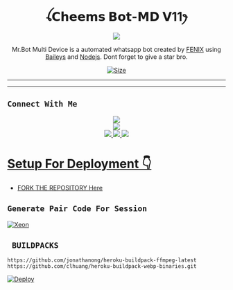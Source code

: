  

<h1 align="center">ꪶ𝗖𝗵𝗲𝗲𝗺𝘀 𝗕𝗼𝘁-𝗠𝗗 𝗩11ꫂ<br></h1>
<p align="center">
<img src="https://bit.ly/3VuG8af" />
</p>

<p align="center">
Mr.Bot  Multi Device is a automated whatsapp bot created by <a href="https://github.com/BotDevilLozan" target="_blank">FENIX</a> using <a href="https://github.com/adiwajshing/Baileys" target="_blank">Baileys</a> and <a href="https://github.com/nodejs" target="_blank">Nodejs</a>. Dont forget to give a star bro.
</p>

<p align="center">
<a href="https://youtube.com/@fenix_programmer?si=wiTuE9uPy9rCRciq"><img title="Size" src="https://img.shields.io/badge/Tutorial-Video-green"></a>
</p>

------

<p align='center'>
    </p>

-------

## ```Connect With Me```
<p align="center">
<a href="https://youtube.com/@fenix_programmer?si=wiTuE9uPy9rCRciq"><img src="https://img.shields.io/badge/YouTube-ff0000?style=for-the-badge&logo=youtube&logoColor=ff000000&link=https://youtube.com/@fenix_programmer?si=wiTuE9uPy9rCRciq" /><br>
<a href="https://whatsapp.com/channel/0029VaV2xYy72WTw8ERfJE2w"><img src="https://img.shields.io/badge/WhatsApp Channel-25D366?style=for-the-badge&logo=whatsapp&logoColor=white&link=https://whatsapp.com/channel/0029VaV2xYy72WTw8ERfJE2w" /><br>
<a href="https://t.me/fenix_programmer"><img src="https://img.shields.io/badge/Telegram-00FFFF?style=for-the-badge&logo=telegram&logoColor=white" />
<a href="https://t.me/whatsapp_hacks_tool"><img src="https://img.shields.io/badge/WhatsApp Group-25D366?style=for-the-badge&logo=whatsapp&logoColor=white" />
<a href="https://https://github.com/BotDevilLozan/Godfather"><img src="https://img.shields.io/badge/Instagram-A020F0?style=for-the-badge&logo=instagram&logoColor=white" />
</p>

# Setup For Deployment 👇

- FORK THE REPOSITORY [Here](https://github.com/BotDevilLozan/Mr-bot/tree/master/fork)

## `Generate Pair Code For Session`
[![Xeon](https://img.shields.io/badge/Xeon-Pair%20Code%20Generator-Pink?labelColor=Green&style=plastic&logo=Heroku&logoColor=White)](https://replit.com/@2023lastalone/FENIX-PRINTING-COD-FIX-6#main.sh)

## ` BUILDPACKS`

```
https://github.com/jonathanong/heroku-buildpack-ffmpeg-latest
https://github.com/clhuang/heroku-buildpack-webp-binaries.git
```

[![Deploy](https://www.herokucdn.com/deploy/button.svg)](https://heroku.com/deploy?template=https://github.com/BotDevilLozan/Mr-bot/tree/master/)


